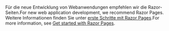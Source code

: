 <span data-ttu-id="e5d49-101">Für die neue Entwicklung von Webanwendungen empfehlen wir die Razor-Seiten.</span><span class="sxs-lookup"><span data-stu-id="e5d49-101">For new web application development, we recommend Razor Pages.</span></span> <span data-ttu-id="e5d49-102">Weitere Informationen finden Sie unter [erste Schritte mit Razor Pages](/aspnet/core/tutorials/razor-pages/razor-pages-start).</span><span class="sxs-lookup"><span data-stu-id="e5d49-102">For more information, see [Get started with Razor Pages](/aspnet/core/tutorials/razor-pages/razor-pages-start).</span></span>